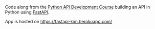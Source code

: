 Code along from the [Python API Development Course](https://www.youtube.com/watch?v=0sOvCWFmrtA) building an API in Python using [FastAPI](https://fastapi.tiangolo.com/).

App is hosted on https://fastapi-kim.herokuapp.com/